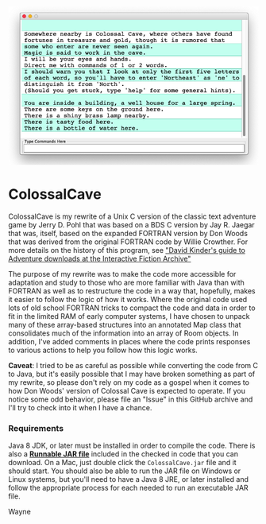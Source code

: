 <p align="center"><img src="https://github.com/wholder/ColossalCave/blob/master/images/ColossalCave%20Screenshot.png"></p>

# ColossalCave
ColossalCave is my rewrite of a Unix C version of the classic text adventure game by Jerry D. Pohl that was based on a BDS C version by Jay R. Jaegar that was, itself, based on the expanded FORTRAN version by Don Woods that was derived from the original FORTRAN code by Willie Crowther.  For more details on the history of this program, see ["David Kinder's guide to Adventure downloads at the Interactive Fiction Archive"](http://rickadams.org/adventure/e_downloads.html)

The purpose of my rewrite was to make the code more accessible for adaptation and study to those who are more familiar with Java than with FORTRAN as well as to restructure the code in a way that, hopefully, makes it easier to follow the logic of how it works.  Where the original code used lots of old school FORTRAN tricks to compact the code and data in order to fit in the limited RAM of early computer systems, I have chosen to unpack many of these array-based structures into an annotated Map class that consolidates much of the information into an array of Room objects.  In addition, I've added comments in places where the code prints responses to various actions to help you follow how this logic works.

**Caveat**: I tried to be as careful as possible while converting the code from C to Java, but it's easily possible that I may have broken something as part of my rewrite, so please don't rely on my code as a gospel when it comes to how Don Woods' version of Colossal Cave is expected to operate.  If you notice some odd behavior, please file an "Issue" in this GitHub archive and I'll try to check into it when I have a chance.

### Requirements
Java 8 JDK, or later must be installed in order to compile the code.  There is also a [**Runnable JAR file**](https://github.com/wholder/ColossalCave/tree/master/out/artifacts/ColossalCave_jar) included in the checked in code that you can download.   On a Mac, just double click the `ColossalCave.jar` file and it should start.  You should also be able to run the JAR file on Windows or Linux systems, but you'll need to have a Java 8 JRE, or later installed and follow the appropriate process for each needed to run an executable JAR file.

Wayne
